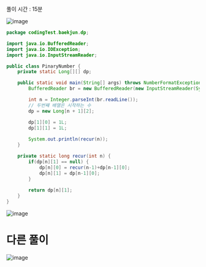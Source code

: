 풀이 시간 : 15분  

![image](https://user-images.githubusercontent.com/67637716/198314990-0e95b686-8f18-4fce-aa39-d0d5d5d1db51.png)  




``` java
package codingTest.baekjun.dp;

import java.io.BufferedReader;
import java.io.IOException;
import java.io.InputStreamReader;

public class PinaryNumber {
	private static Long[][] dp;

	public static void main(String[] args) throws NumberFormatException, IOException {
		BufferedReader br = new BufferedReader(new InputStreamReader(System.in));

		int n = Integer.parseInt(br.readLine());
		// 두번쨰 배열은 시작하는 수
		dp = new Long[n + 1][2];

		dp[1][0] = 1L;
		dp[1][1] = 1L;
		
		System.out.println(recur(n));
	}

	private static long recur(int n) {
		if(dp[n][1] == null) {
			dp[n][0] = recur(n-1)+dp[n-1][0];
			dp[n][1] = dp[n-1][0];
		}
		
		return dp[n][1];
	}
}

```  

![image](https://user-images.githubusercontent.com/67637716/198315074-05ec3d4f-4474-4f3f-ac7c-06ec311726d6.png)   


# 다른 풀이
![image](https://user-images.githubusercontent.com/67637716/198319221-85781b02-d0b6-4bb3-a987-72b5aa3c3b08.png)

